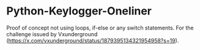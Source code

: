 # Python-Keylogger-Oneliner
Proof of concept not using loops, if-else or any switch statements. For the challenge issued by Vxunderground (https://x.com/vxunderground/status/1879395134321954958?s=19).
